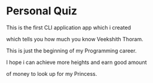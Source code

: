 # Personal Quiz

This is the first CLI application app which i created

which tells you how much you know Veekshith Thoram.

This is just the beginning of my Programming career.

I hope i can achieve more heights and earn good amount 

of money to look up for my Princess.